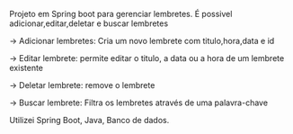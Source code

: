 Projeto em Spring boot para gerenciar lembretes. É possivel adicionar,editar,deletar e buscar lembretes



-> Adicionar lembretes: Cria um novo lembrete com titulo,hora,data e id


-> Editar lembrete: permite editar o titulo, a data ou a hora de um lembrete existente


-> Deletar lembrete: remove o lembrete


-> Buscar lembrete: Filtra os lembretes através de uma palavra-chave


Utilizei Spring Boot, Java, Banco de dados.


